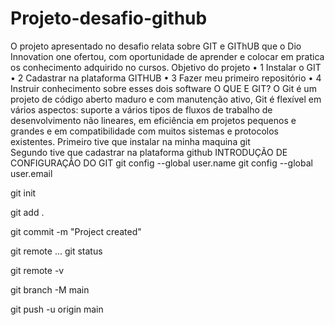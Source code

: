 # Projeto-desafio-github
O projeto apresentado no desafio  relata sobre GIT e GIThUB  que o  Dio Innovation one  ofertou, com oportunidade de aprender e colocar em pratica os conhecimento adquirido no cursos.
Objetivo do projeto
•	1  Instalar o GIT
•	2  Cadastrar na plataforma GITHUB
•	3  Fazer meu primeiro repositório
•	4   Instruir conhecimento sobre esses dois software
O QUE E GIT?
O Git é um projeto de código aberto maduro e com manutenção ativo, Git é flexível em vários aspectos: suporte a vários tipos de fluxos de trabalho de desenvolvimento não lineares, em eficiência em projetos pequenos e grandes e em compatibilidade com muitos sistemas e protocolos existentes.
Primeiro tive que instalar na minha maquina  git  
Segundo tive que cadastrar na plataforma github
INTRODUÇÃO DE CONFIGURAÇÃO DO GIT
git config --global user.name <seu nome>
git config --global user.email <seu email>

git init

git add .

git commit -m "Project created"

git remote ...
git status

git remote -v

git branch -M main

git push -u origin main
